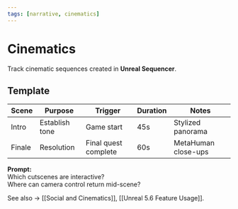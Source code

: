 ```yaml
---
tags: [narrative, cinematics]
---
```


# Cinematics

Track cinematic sequences created in **Unreal Sequencer**.

## Template
| Scene | Purpose | Trigger | Duration | Notes |
|--------|----------|----------|----------|-------|
| Intro | Establish tone | Game start | 45s | Stylized panorama |
| Finale | Resolution | Final quest complete | 60s | MetaHuman close-ups |

**Prompt:**  
Which cutscenes are interactive?  
Where can camera control return mid-scene?

See also → [[Social and Cinematics]], [[Unreal 5.6 Feature Usage]].
